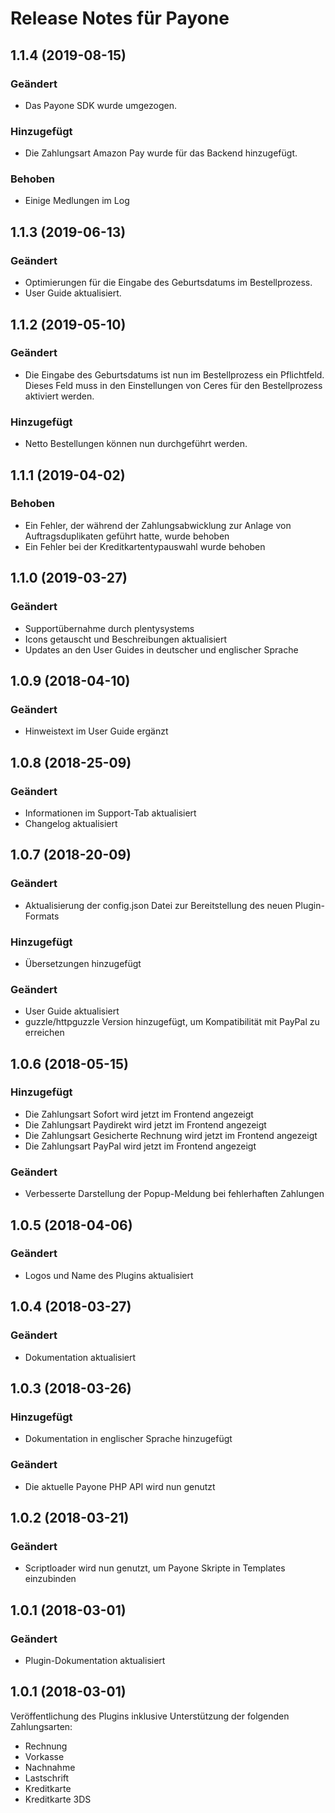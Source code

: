 # Release Notes für Payone

## 1.1.4 (2019-08-15)

### Geändert
- Das Payone SDK wurde umgezogen.

### Hinzugefügt
- Die Zahlungsart Amazon Pay wurde für das Backend hinzugefügt.

### Behoben
- Einige Medlungen im Log

## 1.1.3 (2019-06-13)

### Geändert
- Optimierungen für die Eingabe des Geburtsdatums im Bestellprozess.
- User Guide aktualisiert.

## 1.1.2 (2019-05-10)

### Geändert
- Die Eingabe des Geburtsdatums ist nun im Bestellprozess ein Pflichtfeld. Dieses Feld muss in den Einstellungen von Ceres für den Bestellprozess aktiviert werden. 

### Hinzugefügt
- Netto Bestellungen können nun durchgeführt werden.

## 1.1.1 (2019-04-02)

### Behoben
- Ein Fehler, der während der Zahlungsabwicklung zur Anlage von Auftragsduplikaten geführt hatte, wurde behoben
- Ein Fehler bei der Kreditkartentypauswahl wurde behoben

## 1.1.0 (2019-03-27)

### Geändert
- Supportübernahme durch plentysystems
- Icons getauscht und Beschreibungen aktualisiert
- Updates an den User Guides in deutscher und englischer Sprache

## 1.0.9 (2018-04-10)

### Geändert
- Hinweistext im User Guide ergänzt

## 1.0.8 (2018-25-09)

### Geändert
- Informationen im Support-Tab aktualisiert
- Changelog aktualisiert

## 1.0.7 (2018-20-09)

### Geändert
- Aktualisierung der config.json Datei zur Bereitstellung des neuen Plugin-Formats

### Hinzugefügt
- Übersetzungen hinzugefügt

### Geändert
- User Guide aktualisiert
- guzzle/httpguzzle Version hinzugefügt, um Kompatibilität mit PayPal zu erreichen

## 1.0.6 (2018-05-15)

### Hinzugefügt
- Die Zahlungsart Sofort wird jetzt im Frontend angezeigt
- Die Zahlungsart Paydirekt wird jetzt im Frontend angezeigt
- Die Zahlungsart Gesicherte Rechnung wird jetzt im Frontend angezeigt
- Die Zahlungsart PayPal wird jetzt im Frontend angezeigt

### Geändert
- Verbesserte Darstellung der Popup-Meldung bei fehlerhaften Zahlungen

## 1.0.5 (2018-04-06)

### Geändert
- Logos und Name des Plugins aktualisiert

## 1.0.4 (2018-03-27)

### Geändert
- Dokumentation aktualisiert

## 1.0.3 (2018-03-26)

### Hinzugefügt
- Dokumentation in englischer Sprache hinzugefügt

### Geändert
- Die aktuelle Payone PHP API wird nun genutzt

## 1.0.2 (2018-03-21)

### Geändert
- Scriptloader wird nun genutzt, um Payone Skripte in Templates einzubinden

## 1.0.1 (2018-03-01)

### Geändert
- Plugin-Dokumentation aktualisiert

## 1.0.1 (2018-03-01)
Veröffentlichung des Plugins inklusive Unterstützung der folgenden Zahlungsarten:

- Rechnung
- Vorkasse
- Nachnahme
- Lastschrift
- Kreditkarte
- Kreditkarte 3DS
